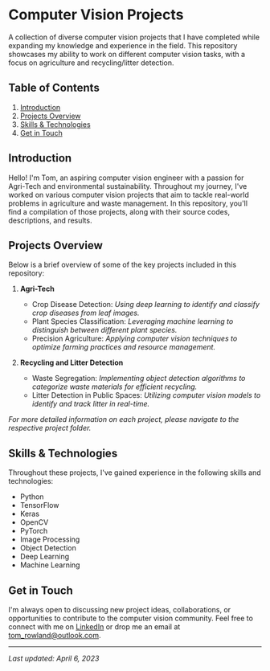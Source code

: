 # Computer Vision Projects

A collection of diverse computer vision projects that I have completed while expanding my knowledge and experience in the field. This repository showcases my ability to work on different computer vision tasks, with a focus on agriculture and recycling/litter detection.

## Table of Contents

1. [Introduction](#introduction)
2. [Projects Overview](#projects-overview)
3. [Skills & Technologies](#skills--technologies)
4. [Get in Touch](#get-in-touch)

## Introduction

Hello! I'm Tom, an aspiring computer vision engineer with a passion for Agri-Tech and environmental sustainability. Throughout my journey, I've worked on various computer vision projects that aim to tackle real-world problems in agriculture and waste management. In this repository, you'll find a compilation of those projects, along with their source codes, descriptions, and results.

## Projects Overview

Below is a brief overview of some of the key projects included in this repository:

1. **Agri-Tech**
   - Crop Disease Detection: _Using deep learning to identify and classify crop diseases from leaf images._
   - Plant Species Classification: _Leveraging machine learning to distinguish between different plant species._
   - Precision Agriculture: _Applying computer vision techniques to optimize farming practices and resource management._

2. **Recycling and Litter Detection**
   - Waste Segregation: _Implementing object detection algorithms to categorize waste materials for efficient recycling._
   - Litter Detection in Public Spaces: _Utilizing computer vision models to identify and track litter in real-time._

_For more detailed information on each project, please navigate to the respective project folder._

## Skills & Technologies

Throughout these projects, I've gained experience in the following skills and technologies:

- Python
- TensorFlow
- Keras
- OpenCV
- PyTorch
- Image Processing
- Object Detection
- Deep Learning
- Machine Learning

## Get in Touch

I'm always open to discussing new project ideas, collaborations, or opportunities to contribute to the computer vision community. Feel free to connect with me on [LinkedIn](https://www.linkedin.com/in/thomas-rowland-07a785155/) or drop me an email at [tom_rowland@outlook.com](mailto:tom_rowland@outlook.com).

---

_Last updated: April 6, 2023_
